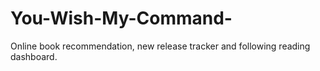 # You-Wish-My-Command-
Online book recommendation, new release tracker and following reading dashboard.
